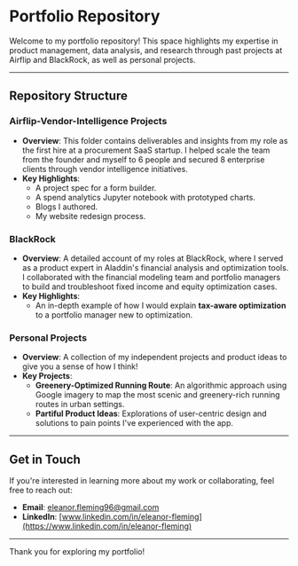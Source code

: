 # Portfolio Repository

Welcome to my portfolio repository! This space highlights my expertise in product management, data analysis, and research through past projects at Airflip and BlackRock, as well as personal projects.

---

## Repository Structure

### **Airflip-Vendor-Intelligence Projects**
- **Overview**: This folder contains deliverables and insights from my role as the first hire at a procurement SaaS startup. I helped scale the team from the founder and myself to 6 people and secured 8 enterprise clients through vendor intelligence initiatives.
- **Key Highlights**:
  - A project spec for a form builder.
  - A spend analytics Jupyter notebook with prototyped charts.
  - Blogs I authored.
  - My website redesign process.

### **BlackRock**
- **Overview**: A detailed account of my roles at BlackRock, where I served as a product expert in Aladdin's financial analysis and optimization tools. I collaborated with the financial modeling team and portfolio managers to build and troubleshoot fixed income and equity optimization cases.
- **Key Highlights**:
  - An in-depth example of how I would explain **tax-aware optimization** to a portfolio manager new to optimization.

### **Personal Projects**
- **Overview**: A collection of my independent projects and product ideas to give you a sense of how I think!
- **Key Projects**:
  - **Greenery-Optimized Running Route**: An algorithmic approach using Google imagery to map the most scenic and greenery-rich running routes in urban settings.
  - **Partiful Product Ideas**: Explorations of user-centric design and solutions to pain points I've experienced with the app.

---

## Get in Touch

If you're interested in learning more about my work or collaborating, feel free to reach out:
- **Email**: eleanor.fleming96@gmail.com
- **LinkedIn**: [www.linkedin.com/in/eleanor-fleming](https://www.linkedin.com/in/eleanor-fleming)

---

Thank you for exploring my portfolio!

